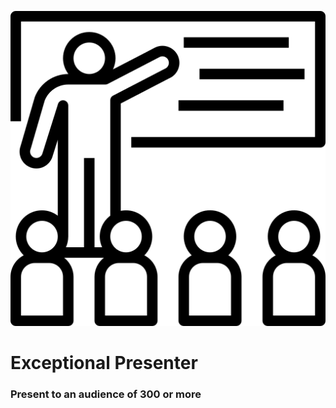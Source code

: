 ![alt text](../Images/Present.png "Dazzle the audience!")

# Exceptional Presenter
### Present to an audience of 300 or more
